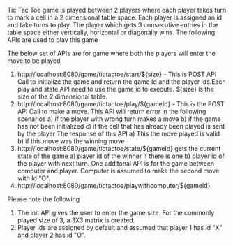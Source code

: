 Tic Tac Toe game is played between 2 players where each player takes turn to mark a cell in a 2 dimensional table space. Each player is assigned an id and take turns to play. The player which gets 3 consecutive entries
in the table space either vertically, horizontal or diagonally wins.
The following APIs are used to play this game

The below set of APIs are for game where both the players will enter the move to be played
1) http://localhost:8080/game/tictactoe/start/${size} - This is POST API Call to initialize the game and return the game Id and the player ids.Each play and state API need to use the game id to execute.
${size} is the size of the 2 dimensional table.
2) http://localhost:8080/game/tictactoe/play/${gameId} - This is the POST API Call to make a move. 
This API will return error in the following scenarios
   a) if the player with wrong turn makes a move
   b) if the game has not been initialized
   c) if the cell that has already been played is sent by the player
The response of this API
   a) This the move played is valid
   b) if this move was the winning move    
3) http://localhost:8080/game/tictactoe/state/${gameId} gets the current state of the game
   a) player id of the winner if there is one
   b) player id of the player with next turn.
One additonal API is for the game between computer and player. Computer is assumed to make the second move with Id "O". 
4) http://localhost:8080/game/tictactoe/playwithcomputer/${gameId}

Please note the following
1) The init API gives the user to enter the game size. For the commonly played size of 3, a 3X3 matrix is created.
2) Player Ids are assigned by default and assumed that player 1 has id "X" and player 2 has id "O".

